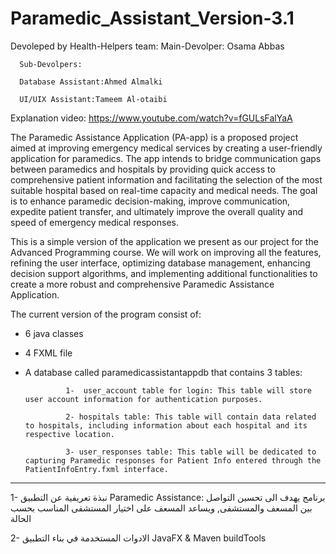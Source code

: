 # Paramedic_Assistant_Version-3.1
Devoleped by Health-Helpers team: 
      Main-Devolper: Osama Abbas 

      Sub-Devolpers: 
      
      Database Assistant:Ahmed Almalki  
                    
      UI/UIX Assistant:Tameem Al-otaibi  

Explanation video: https://www.youtube.com/watch?v=fGULsFalYaA

The Paramedic Assistance Application (PA-app) is a proposed project aimed at improving emergency medical services by creating a user-friendly application for paramedics. The app intends to bridge communication gaps between paramedics and hospitals by providing quick access to comprehensive patient information and facilitating the selection of the most suitable hospital based on real-time capacity and medical needs. The goal is to enhance paramedic decision-making, improve communication, expedite patient transfer, and ultimately improve the overall quality and speed of emergency medical responses.

This is a simple version of the application we present as our project for the Advanced Programming course. We will work on improving all the features, refining the user interface, optimizing database management, enhancing decision support algorithms, and implementing additional functionalities to create a more robust and comprehensive Paramedic Assistance Application. 
 
 The current version of the program consist of:
 - 6 java classes
 - 4 FXML file 
 - A database called paramedicassistantappdb that contains 3 tables:

                1-  user_account table for login: This table will store user account information for authentication purposes.

                2- hospitals table: This table will contain data related to hospitals, including information about each hospital and its respective location.

                3- user_responses table: This table will be dedicated to capturing Paramedic responses for Patient Info entered through the PatientInfoEntry.fxml interface.


_______________________________________________________________________________________________________________
1- نبذة تعريفية عن التطبيق
Paramedic Assistance: برنامج يهدف الى تحسين التواصل بين المسعف والمستشفى,
 ويساعد المسعف على اختيار المستشفى المناسب بحسب الحالة 

2- الادوات المستخدمة في بناء التطبيق
JavaFX & Maven buildTools

